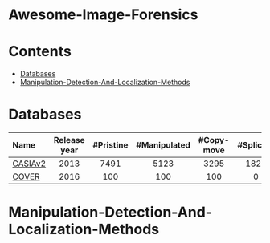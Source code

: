 # Awesome-Image-Forensics

# Contents
- [Databases](#databases)
- [Manipulation-Detection-And-Localization-Methods](#Manipulation-Detection-And-Localization-Methods)

# Databases
|  Name   | Release year | #Pristine | #Manipulated | #Copy-move | #Splicing | #Inpainting  | 
|:--------|:--------:|:--------:|:--------:|:--------:|:--------:|:--------:|
|[CASIAv2](https://ieeexplore.ieee.org/abstract/document/6625374)|2013|7491|5123|3295|1828|0|
|[COVER](https://ieeexplore.ieee.org/abstract/document/7532339)|2016|100|100|100|0|0|

# Manipulation-Detection-And-Localization-Methods
